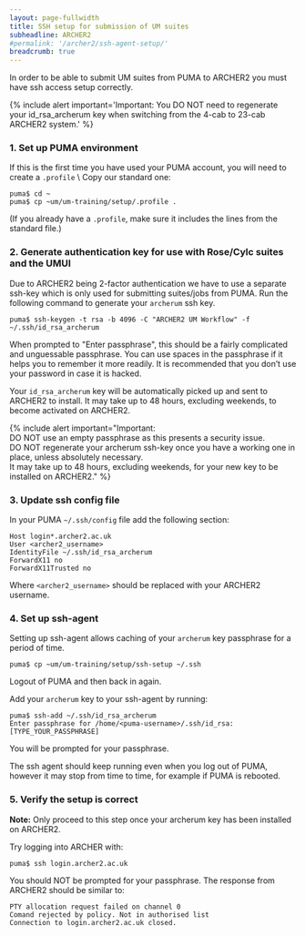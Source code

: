 ```yaml
---
layout: page-fullwidth
title: SSH setup for submission of UM suites
subheadline: ARCHER2
#permalink: '/archer2/ssh-agent-setup/'
breadcrumb: true
---
```


In order to be able to submit UM suites from PUMA to ARCHER2 you must have ssh access setup correctly.  

{% include alert important='Important: You DO NOT need to regenerate your id_rsa_archerum key when switching from the 4-cab to 23-cab ARCHER2 system.' %}

### 1. Set up PUMA environment
If this is the first time you have used your PUMA account, you will need to create a `.profile` \\
Copy our standard one:
~~~
puma$ cd ~
puma$ cp ~um/um-training/setup/.profile .
~~~
(If you already have a `.profile`, make sure it includes the lines from the standard file.)

### 2. Generate authentication key for use with Rose/Cylc suites and the UMUI
Due to ARCHER2 being 2-factor authentication we have to use a separate ssh-key which is only used for submitting suites/jobs from PUMA. Run the following command to generate your `archerum` ssh key.
~~~
puma$ ssh-keygen -t rsa -b 4096 -C "ARCHER2 UM Workflow" -f ~/.ssh/id_rsa_archerum
~~~
When prompted to "Enter passphrase", this should be a fairly complicated and unguessable passphrase. You can use spaces in the passphrase if it helps you to remember it more readily. It is recommended that you don’t use your password in case it is hacked.

Your `id_rsa_archerum` key will be automatically picked up and sent to ARCHER2 to install. It may take up to 48 hours, excluding weekends, to become activated on ARCHER2.

{% include alert important="Important:<br> DO NOT use an empty passphrase as this presents a security issue. <br> DO NOT regenerate your archerum ssh-key once you have a working one in place, unless absolutely necessary.<br> It may take up to 48 hours, excluding weekends, for your new key to be installed on ARCHER2." %}

### 3. Update ssh config file
In your PUMA `~/.ssh/config` file add the following section:
~~~
Host login*.archer2.ac.uk
User <archer2_username>
IdentityFile ~/.ssh/id_rsa_archerum
ForwardX11 no
ForwardX11Trusted no
~~~
Where `<archer2_username>` should be replaced with your ARCHER2 username.

### 4. Set up ssh-agent
Setting up ssh-agent allows caching of your `archerum` key passphrase for a period of time.
~~~
puma$ cp ~um/um-training/setup/ssh-setup ~/.ssh
~~~
Logout of PUMA and then back in again.

Add your `archerum` key to your ssh-agent by running:
~~~
puma$ ssh-add ~/.ssh/id_rsa_archerum
Enter passphrase for /home/<puma-username>/.ssh/id_rsa:
[TYPE_YOUR_PASSPHRASE]
~~~
You will be prompted for your passphrase.

The ssh agent should keep running even when you log out of PUMA, however it may stop from time to time, for example if PUMA is rebooted.

### 5. Verify the setup is correct
**Note:** Only proceed to this step once your archerum key has been installed on ARCHER2.

Try logging into ARCHER with:
~~~
puma$ ssh login.archer2.ac.uk
~~~
You should NOT be prompted for your passphrase. The response from ARCHER2 should be similar to:
~~~
PTY allocation request failed on channel 0
Comand rejected by policy. Not in authorised list
Connection to login.archer2.ac.uk closed.
~~~
